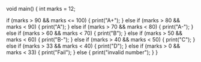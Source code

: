 void main() {
  int marks = 12;

  if (marks > 90 && marks <= 100) {
    print("A+");
  } else if (marks > 80 && marks < 90) {
    print("A");
  } else if (marks > 70 && marks < 80) {
    print("A-");
  } else if (marks > 60 && marks < 70) {
    print("B");
  } else if (marks > 50 && marks < 60) {
    print("B-");
  } else if (marks > 40 && marks < 50) {
    print("C");
  } else if (marks > 33 && marks < 40) {
    print("D");
  } else if (marks > 0 && marks < 33) {
    print("Fail");
  } else {
    print("invalid number");
  }
}
